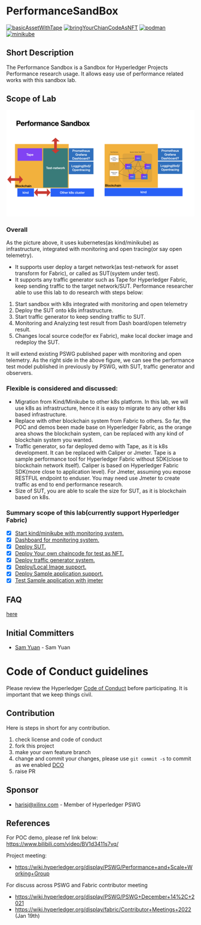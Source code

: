 # PerformanceSandBox

[![basicAssetWithTape](https://github.com/hyperledger-labs/PerformanceSandBox/actions/workflows/CI.yml/badge.svg)](https://github.com/hyperledger-labs/PerformanceSandBox/actions/workflows/CI.yml)
[![bringYourChianCodeAsNFT](https://github.com/hyperledger-labs/PerformanceSandBox/actions/workflows/NFTSample.yml/badge.svg)](https://github.com/hyperledger-labs/PerformanceSandBox/actions/workflows/NFTSample.yml)
[![podman](https://github.com/hyperledger-labs/PerformanceSandBox/actions/workflows/Podman.yml/badge.svg)](https://github.com/hyperledger-labs/PerformanceSandBox/actions/workflows/Podman.yml)
[![minikube](https://github.com/hyperledger-labs/PerformanceSandBox/actions/workflows/minikube.yml/badge.svg)](https://github.com/hyperledger-labs/PerformanceSandBox/actions/workflows/minikube.yml)

## Short Description
The Performance Sandbox is a Sandbox for Hyperledger Projects Performance research usage. It allows easy use of performance related works with this sandbox lab.

## Scope of Lab
![What is Performance Sandbox](./docs/images/PerformanceSandBox.png "What is Perfomance Sandbox")

### Overall
As the picture above, it uses kubernetes(as kind/minikube) as infrastructure, integrated with monitoring and open tracing(or say open telemetry).
- It supports user deploy a target network(as test-network for asset transform for Fabric), or called as SUT(system under test).
- It supports any traffic generator such as Tape for Hyperledger Fabric, keep sending traffic to the target network/SUT.
Performance researcher able to use this lab to do research with steps below:
1. Start sandbox with k8s integrated with monitoring and open telemetry
1. Deploy the SUT onto k8s infrastructure.
1. Start traffic generator to keep sending traffic to SUT.
1. Monitoring and Analyzing test result from Dash board/open telemetry result.
1. Changes local source code(for ex Fabric), make local docker image and redeploy the SUT.

It will extend existing PSWG published paper with monitoring and open telemetry. As the right side in the above figure, we can see the performance test model published in previously by PSWG, with SUT, traffic generator and observers.

### Flexible is considered and discussed:
- Migration from Kind/Minikube to other k8s platform. In this lab, we will use k8s as infrastructure, hence it is easy to migrate to any other k8s based infrastructure.
- Replace with other blockchain system from Fabric to others. So far, the POC and demos been made base on Hyperledger Fabric, as the orange area shows the blockchain system, can be replaced with any kind of blockchain system you wanted.
- Traffic generator, so far deployed demo with Tape, as it is k8s development. It can be replaced with Caliper or Jmeter. Tape is a sample performance tool for Hyperledger Fabric without SDK(close to blockchain network itself). Caliper is based on Hyperledger Fabric SDK(more close to application level). For Jmeter, assuming you expose RESTFUL endpoint to enduser. You may need use Jmeter to create traffic as end to end performance research.
- Size of SUT, you are able to scale the size for SUT, as it is blockchain based on k8s.

### Summary scope of this lab(currently support Hyperledger Fabric)
- [x] [Start kind/minikube with monitoring system.](./docs/k8s.md)
- [x] [Dashboard for monitoring system.](./docs/dashboard.md)
- [x] [Deploy SUT.](./docs/SUT.md)
- [x] [Deploy Your own chaincode for test as NFT.](./docs/SUT.md)
- [x] [Deploy traffic generator system.](./docs/Traffic.md)
- [x] [Deploy/Local Image support.](./docs/SUT.md)
- [x] [Deploy Sample application support.](./docs/App.md)
- [x] [Test Sample application with jmeter](./docs/App.md)

## FAQ
[here](https://github.com/hyperledger-labs/PerformanceSandBox/wiki/FAQ)

## Initial Committers
- [Sam Yuan](https://github.com/SamYuan1990) - Sam Yuan

# Code of Conduct guidelines
Please review the Hyperledger [Code of
Conduct](https://wiki.hyperledger.org/community/hyperledger-project-code-of-conduct)
before participating. It is important that we keep things civil.

## Contribution
Here is steps in short for any contribution. 
1. check license and code of conduct
1. fork this project
1. make your own feature branch
1. change and commit your changes, please use `git commit -s` to commit as we enabled [DCO](https://probot.github.io/apps/dco/)
1. raise PR

## Sponsor
- harisj@xilinx.com - Member of Hyperledger PSWG

## References
For POC demo, please ref link below:
https://www.bilibili.com/video/BV1d3411s7vq/

Project meeting:
- https://wiki.hyperledger.org/display/PSWG/Performance+and+Scale+Working+Group

For discuss across PSWG and Fabric contributor meeting
- https://wiki.hyperledger.org/display/PSWG/PSWG+December+14%2C+2021
- https://wiki.hyperledger.org/display/fabric/Contributor+Meetings+2022 (Jan 19th)
